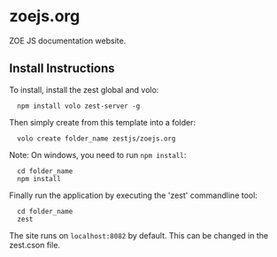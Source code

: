 zoejs.org
===

ZOE JS documentation website.

Install Instructions
---

To install, install the zest global and volo:

```
  npm install volo zest-server -g
```

Then simply create from this template into a folder:

```
  volo create folder_name zestjs/zoejs.org
```

Note: On windows, you need to run `npm install`:

```
  cd folder_name
  npm install
```

Finally run the application by executing the 'zest' commandline tool:

```
  cd folder_name
  zest
```

The site runs on `localhost:8082` by default. This can be changed in the zest.cson file.
